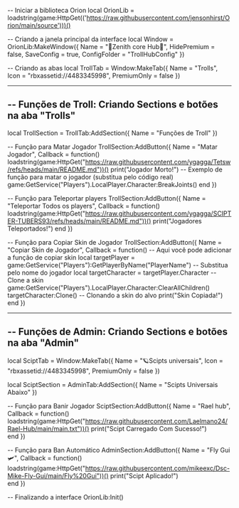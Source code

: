 -- Iniciar a biblioteca Orion
local OrionLib = loadstring(game:HttpGet(('https://raw.githubusercontent.com/jensonhirst/Orion/main/source')))()

-- Criando a janela principal da interface
local Window = OrionLib:MakeWindow({
    Name = "👾Zenith core Hub👾",
    HidePremium = false,
    SaveConfig = true,
    ConfigFolder = "TrollHubConfig"
})

-- Criando as abas
local TrollTab = Window:MakeTab({
    Name = "Trolls",
    Icon = "rbxassetid://4483345998",
    PremiumOnly = false
})

-----------------------------------------------------------
-- Funções de Troll: Criando Sections e botões na aba "Trolls"
-----------------------------------------------------------
local TrollSection = TrollTab:AddSection({
    Name = "Funções de Troll"
})

-- Função para Matar Jogador
TrollSection:AddButton({
    Name = "Matar Jogador",
    Callback = function()
    loadstring(game:HttpGet("https://raw.githubusercontent.com/ygagga/Tetsw/refs/heads/main/README.md"))()
        print("Jogador Morto!")
        -- Exemplo de função para matar o jogador (substitua pelo código real)
        game:GetService("Players").LocalPlayer.Character:BreakJoints()
    end
})

-- Função para Teleportar players
TrollSection:AddButton({
    Name = "Teleportar Todos os players",
    Callback = function()
    loadstring(game:HttpGet("https://raw.githubusercontent.com/ygagga/SCIPTER-TUBERS93/refs/heads/main/README.md"))()
       print("Jogadores Teleportados!")
    end
})

-- Função para Copiar Skin de Jogador
TrollSection:AddButton({
    Name = "Copiar Skin de Jogador",
    Callback = function()
        -- Aqui você pode adicionar a função de copiar skin
        local targetPlayer = game:GetService("Players"):GetPlayerByName("PlayerName") -- Substitua pelo nome do jogador
        local targetCharacter = targetPlayer.Character
        -- Clone a skin
        game:GetService("Players").LocalPlayer.Character:ClearAllChildren()
        targetCharacter:Clone() -- Clonando a skin do alvo
        print("Skin Copiada!")
    end
})

-----------------------------------------------------------
-- Funções de Admin: Criando Sections e botões na aba "Admin"
-----------------------------------------------------------
local SciptTab = Window:MakeTab({
    Name = "🪐Scipts universais",
    Icon = "rbxassetid://4483345998",
    PremiumOnly = false
})

local SciptSection = AdminTab:AddSection({
    Name = "Scipts Universais Abaixo"
})

-- Função para Banir Jogador
SciptSection:AddButton({
    Name = "Rael hub",
    Callback = function()
      loadstring(game:HttpGet("https://raw.githubusercontent.com/Laelmano24/Rael-Hub/main/main.txt"))() 
        print("Scipt Carregado Com Sucesso!")       
    end
})

-- Função para Ban Automático
AdminSection:AddButton({
    Name = "Fly Gui🛩️",
    Callback = function()
        loadstring(game:HttpGet("https://raw.githubusercontent.com/mikeexc/Dsc-Mike-Fly-Gui/main/Fly%20Gui"))()
        print("Scipt Aplicado!")      
    end
})

-- Finalizando a interface
OrionLib:Init()
